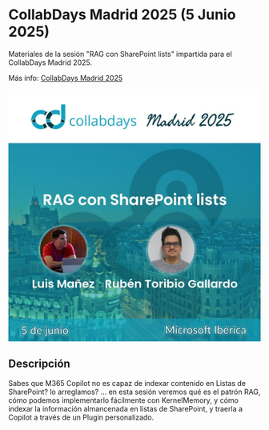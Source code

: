 # CollabDays Madrid 2025 (5 Junio 2025)
Materiales de la sesión "RAG con SharePoint lists" impartida para el CollabDays Madrid 2025.

Más info: [CollabDays Madrid 2025](https://www.collabdays.org/2025-madrid/)

![session flyer](./assets/flyer.jpeg)

## Descripción
Sabes que M365 Copilot no es capaz de indexar contenido en Listas de SharePoint? lo arreglamos? ... en esta sesión veremos qué es el patrón RAG, cómo podemos implementarlo fácilmente con KernelMemory, y cómo indexar la información almancenada en listas de SharePoint, y traerla a Copilot a través de un Plugin personalizado.